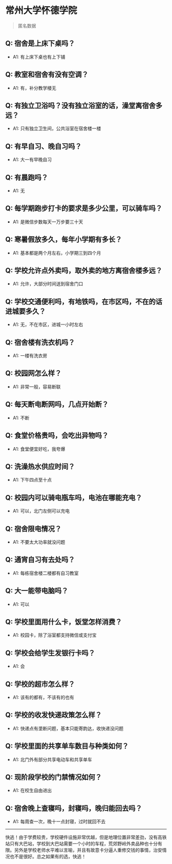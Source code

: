 # 常州大学怀德学院
> 匿名数据
## Q: 宿舍是上床下桌吗？
- A1: 有上床下桌也有上下铺
## Q: 教室和宿舍有没有空调？
- A1: 有，补分教学楼无
## Q: 有独立卫浴吗？没有独立浴室的话，澡堂离宿舍多远？
- A1: 只有独立卫生间，公共浴室在宿舍楼一楼
## Q: 有早自习、晚自习吗？
- A1: 大一有早晚自习
## Q: 有晨跑吗？
- A1: 无
## Q: 每学期跑步打卡的要求是多少公里，可以骑车吗？
- A1: 是微信步数每天一万步要三十天
## Q: 寒暑假放多久，每年小学期有多长？
- A1: 基本都是两个月左右，小学期三到四个月
## Q: 学校允许点外卖吗，取外卖的地方离宿舍楼多远？
- A1: 允许，大部分时间送到宿舍门口
## Q: 学校交通便利吗，有地铁吗，在市区吗，不在的话进城要多久？
- A1: 无，不在市区，进城一小时左右
## Q: 宿舍楼有洗衣机吗？
- A1: 一楼有洗衣房
## Q: 校园网怎么样？
- A1: 非常一般，容易断联
## Q: 每天断电断网吗，几点开始断？
- A1: 不断
## Q: 食堂价格贵吗，会吃出异物吗？
- A1: 食堂便宜好吃，我夸爆
## Q: 洗澡热水供应时间？
- A1: 下午四点至十点
## Q: 校园内可以骑电瓶车吗，电池在哪能充电？
- A1: 可以，北门左侧可以充电
## Q: 宿舍限电情况？
- A1: 不要太大功率就没问题
## Q: 通宵自习有去处吗？
- A1: 每栋宿舍楼二楼都有自习教室
## Q: 大一能带电脑吗？
- A1: 可以
## Q: 学校里面用什么卡，饭堂怎样消费？
- A1: 校园卡，除了浴室都支持微信或支付宝
## Q: 学校会给学生发银行卡吗？
- A1: 会
## Q: 学校的超市怎么样？
- A1: 该有的都有，不该有的也有
## Q: 学校的收发快递政策怎么样？
- A1: 快递点有垄断问题，基本只能寄韵达，收快递没问题
## Q: 学校里面的共享单车数目与种类如何？
- A1: 北门外有部分共享电动车和共享单车
## Q: 现阶段学校的门禁情况如何？
- A1: 在校生自由进出
## Q: 宿舍晚上查寝吗，封寝吗，晚归能回去吗？
- A1: 每周查一次，晚十一点封寝，过时就回不去
***
快逃！由于学费较贵，学校硬件设施非常优越，但是地理位置非常差劲，没有高铁站只有大巴站，学校到大巴站需要一个小时的车程，荒郊野岭外卖品种也十分有限。另外是学校老师水平难以言喻，并且有故意卡分逼人重修交钱的事情，治安情况也不是很好。总之如果有的选，快逃！